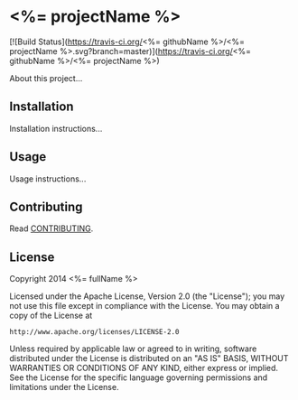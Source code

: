 # <%= projectName %>

[![Build Status](https://travis-ci.org/<%= githubName %>/<%= projectName %>.svg?branch=master)](https://travis-ci.org/<%= githubName %>/<%= projectName %>)

About this project...

## Installation

Installation instructions...

## Usage

Usage instructions...

## Contributing

Read [CONTRIBUTING](CONTRIBUTING.md).

## License

Copyright 2014 <%= fullName %>

Licensed under the Apache License, Version 2.0 (the "License");
you may not use this file except in compliance with the License.
You may obtain a copy of the License at

	http://www.apache.org/licenses/LICENSE-2.0

Unless required by applicable law or agreed to in writing, software
distributed under the License is distributed on an "AS IS" BASIS,
WITHOUT WARRANTIES OR CONDITIONS OF ANY KIND, either express or implied.
See the License for the specific language governing permissions and
limitations under the License.

